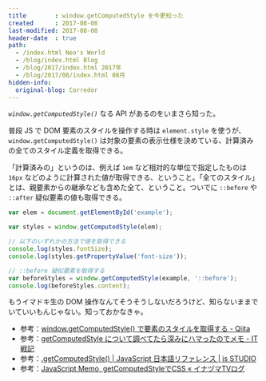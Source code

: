 ```yaml
---
title        : window.getComputedStyle を今更知った
created      : 2017-08-08
last-modified: 2017-08-08
header-date  : true
path:
  - /index.html Neo's World
  - /blog/index.html Blog
  - /blog/2017/index.html 2017年
  - /blog/2017/08/index.html 08月
hidden-info:
  original-blog: Corredor
---
```


_`window.getComputedStyle()`_ なる API があるのをいまさら知った。

普段 JS で DOM 要素のスタイルを操作する時は `element.style` を使うが、`window.getComputedStyle()` は対象の要素の表示仕様を決めている、計算済みの全てのスタイル定義を取得できる。

「計算済みの」というのは、例えば `1em` など相対的な単位で指定したものは `16px` などのように計算された値が取得できる、ということ。「全てのスタイル」とは、親要素からの継承なども含めた全て、ということ。ついでに `::before` や `::after` 疑似要素の値も取得できる。

```javascript
var elem = document.getElementById('example');

var styles = window.getComputedStyle(elem);

// 以下のいずれかの方法で値を取得できる
console.log(styles.fontSize);
console.log(styles.getPropertyValue('font-size'));

// ::before 疑似要素を取得する
var beforeStyles = window.getComputedStyle(example, '::before');
console.log(beforeStyles.content);
```

もうイマドキ生の DOM 操作なんてそうそうしないだろうけど、知らないままでいていいもんじゃない。知っておかなきゃ。

- 参考：[window.getComputedStyle() で要素のスタイルを取得する - Qiita](http://qiita.com/sdn_tome/items/bb79bec002a6ff033810)
- 参考：[getComputedStyle について調べてたら深みにハマったのでメモ - IT戦記](http://d.hatena.ne.jp/amachang/20070611/1181554170)
- 参考：[.getComputedStyle() | JavaScript 日本語リファレンス | js STUDIO](http://js.studio-kingdom.com/javascript/window/get_computed_style)
- 参考：[JavaScript Memo, getComputedStyleでCSS « イナヅマTVログ](http://www.inazumatv.com/contents/archives/9670)

